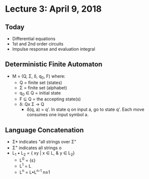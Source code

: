 # Lecture 3: April 9, 2018
## Today
* Differential equations
* 1st and 2nd order circuits
* Impulse response and evaluation integral
## Deterministic Finite Automaton
* M = (Q, Σ, δ, q<sub>0</sub>, F) where:
  * Q = finite set (states)
  * Σ = finite set (alphabet)
  * q<sub>0</sub> ∈ Q = initial state
  * F ⊆ Q = the accepting state(s)
  * δ: Qx Σ → Q
    * δ(q, a) = q'. In state q on input a, go to state q'. Each move consumes one input symbol a.
## Language Concatenation
* Σ* indicates "all strings over Σ"
* Σ<sup>+</sup> indicates all strings o 
* L<sub>1</sub> • L<sub>2</sub> = { xy | x ∈ L, & y ∈ L<sub>2</sub>}
  * L<sup>0</sup> = {ε}
  * L<sup>1</sup> = L
  * L<sup>n</sup> = L•L<sup>n-1</sup> n≥1 
